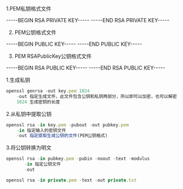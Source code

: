 1.PEM私钥格式文件

-----BEGIN RSA PRIVATE KEY-----
-----END RSA PRIVATE KEY-----


2. PEM公钥格式文件

-----BEGIN PUBLIC KEY-----
-----END PUBLIC KEY-----


3. PEM RSAPublicKey公钥格式文件

-----BEGIN RSA PUBLIC KEY-----
-----END RSA PUBLIC KEY-----



1.生成私钥

```javascript
openssl genrsa -out key.pem 1024
    -out 指定生成文件，此文件包含公钥和私钥两部分，所以即可以加密，也可以解密
    1024 生成密钥的长度
```



2.从私钥中提取公钥

```javascript
openssl rsa -in key.pem -pubout -out pubkey.pem
    -in 指定输入的密钥文件
    -out 指定提取生成公钥的文件(PEM公钥格式)
```



3.将公钥转换为明文

```javascript
openssl rsa -in pubkey.pem -pubin -noout -text -modulus
       -in 指定公钥文件
       -out 
```



```javascript
openssl rsa -in private.pem -text -out private.txt
```

